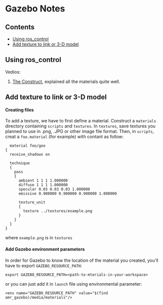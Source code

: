 # Gazebo Notes

## Contents
- [Using ros_control](#using-ros_control)
- [Add texture to link or 3-D model](add-texture-to-link-or-model)



## Using ros_control

Vedios:
  1. [The Construct][construct], explained all the materials quite well.

[construct]:https://www.youtube.com/watch?v=3qCh-p-hzCM
  
## Add texture to link or 3-D model
#### Creating files
To add a texture, we have to first define a material. Construct a `materials` directory containing `scripts` and `textures`.
In `textures`, save textures you planned to use in .png, .JPG or other image file format.
Then, in `scripts`, creat a `foo.material` (for example) with contant as follow:
```
  material foo/goo
{
  receive_shadows on

  technique
  {
    pass
    {
      ambient 1 1 1 1.000000
      diffuse 1 1 1 1.000000
      specular 0.03 0.03 0.03 1.000000 
      emissive 0.900000 0.900000 0.900000 1.000000

      texture_unit
      {
        texture ../textures/example.png
      }
    }
  }
}
```
where `example.png` is in `textures`

#### Add Gazebo environment parameters
In order for Gazebo to know the location of the material you created, you'll have to export `GAZEBO_RESOURCE_PATH`:
```
export GAZEBO_RESOURCE_PATH=<path-to-mterials-in-your-workspace>
```
or you can just add it in `launch` file using environmental parameter:
```
<env name="GAZEBO_RESOURCE_PATH" value="$(find amr_gazebo)/media/materials"/>
```
